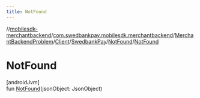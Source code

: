 ```yaml
---
title: NotFound
---
```

//[mobilesdk-merchantbackend](../../../../../../index.html)/[com.swedbankpay.mobilesdk.merchantbackend](../../../../index.html)/[MerchantBackendProblem](../../../index.html)/[Client](../../index.html)/[SwedbankPay](../index.html)/[NotFound](index.html)/[NotFound](-not-found.html)



# NotFound



[androidJvm]\
fun [NotFound](-not-found.html)(jsonObject: JsonObject)




